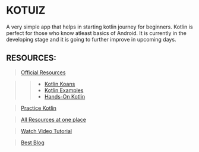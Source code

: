 # KOTUIZ

A very simple app that helps in starting kotlin journey for beginners. Kotlin is perfect for those who know atleast basics of Android.
It is currently in the developing stage and it is going to further improve in upcoming days.

## RESOURCES:
> [Official Resources](https://kotlinlang.org/)

>> - [Kotlin Koans](https://play.kotlinlang.org/koans/)
>> - [Kotlin Examples](https://play.kotlinlang.org/byExample/overview)
>> - [Hands-On Kotlin](https://play.kotlinlang.org/hands-on/overview)
  
> [Practice Kotlin](https://play.kotlinlang.org)

> [All Resources at one place](https://eventsonair.withgoogle.com/events/kotlin/resources)

> [Watch Video Tutorial](https://www.youtube.com/watch?v=F9UC9DY-vIU)

> [Best Blog](https://blog.kotlin-academy.com/)
